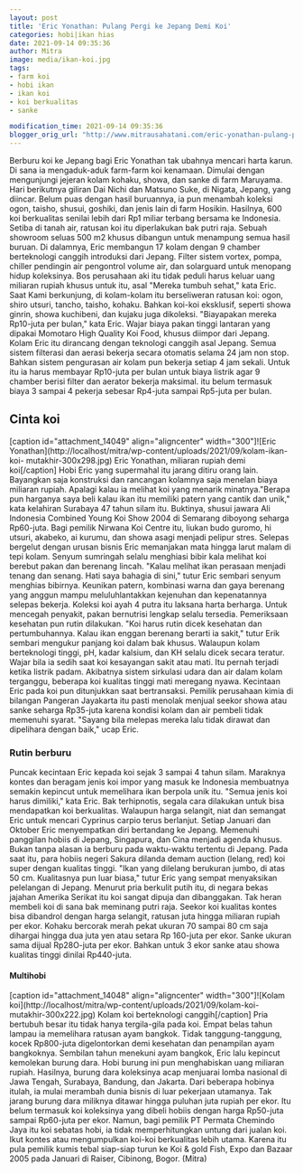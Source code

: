 ```yaml
---
layout: post
title: 'Eric Yonathan: Pulang Pergi ke Jepang Demi Koi'
categories: hobi|ikan hias
date: 2021-09-14 09:35:36
author: Mitra
image: media/ikan-koi.jpg
tags:
- farm koi
- hobi ikan
- ikan koi
- koi berkualitas
- sanke

modification_time: 2021-09-14 09:35:36
blogger_orig_url: "http://www.mitrausahatani.com/eric-yonathan-pulang-pergi-ke-jepang.html"
---
```


Berburu koi ke Jepang bagi Eric Yonathan tak ubahnya mencari harta karun. Di
sana ia mengaduk-aduk farm-farm koi kenamaan. Dimulai dengan mengunjungi
jejeran kolam kohaku, showa, dan sanke di farm Maruyama. Hari berikutnya
giliran Dai Nichi dan Matsuno Suke, di Nigata, Jepang, yang diincar. Belum
puas dengan hasil buruannya, ia pun menambah koleksi ogon, taisho, shusui,
goshiki, dan jenis lain di farm Hosikin. Hasilnya, 600 koi berkualitas senilai
lebih dari Rp1 miliar terbang bersama ke Indonesia. Setiba di tanah air,
ratusan koi itu diperlakukan bak putri raja. Sebuah showroom seluas 500 m2
khusus dibangun untuk menampung semua hasil buruan. Di dalamnya, Eric
membangun 17 kolam dengan 9 chamber berteknologi canggih introduksi dari
Jepang. Filter sistem vortex, pompa, chiller pendingin air pengontrol volume
air, dan solarguard untuk menopang hidup koleksinya. Bos perusahaan aki itu
tidak peduli harus keluar uang miliaran rupiah khusus untuk itu, asal "Mereka
tumbuh sehat," kata Eric. Saat Kami berkunjung, di kolam-kolam itu
berseliweran ratusan koi: ogon, shiro utsuri, tancho, taisho, kohaku. Bahkan
koi-koi eksklusif, seperti showa ginrin, showa kuchibeni, dan kujaku juga
dikoleksi. "Biayapakan mereka Rp10-juta per bulan," kata Eric. Wajar biaya
pakan tinggi lantaran yang dipakai Momotaro High Quality Koi Food, khusus
diimpor dari Jepang. Kolam Eric itu dirancang dengan teknologi canggih asal
Jepang. Semua sistem filterasi dan aerasi bekerja secara otomatis selama 24
jam non stop. Bahkan sistem pengurasan air kolam pun bekerja setiap 4 jam
sekali. Untuk itu ia harus membayar Rp10-juta per bulan untuk biaya listrik
agar 9 chamber berisi filter dan aerator bekerja maksimal. itu belum termasuk
biaya 3 sampai 4 pekerja sebesar Rp4-juta sampai Rp5-juta per bulan.

## Cinta koi

[caption id="attachment_14049" align="aligncenter" width="300"]![Eric
Yonathan](http://localhost/mitra/wp-content/uploads/2021/09/kolam-ikan-koi-
mutakhir-300x298.jpg) Eric Yonathan, miliaran rupiah demi koi[/caption] Hobi
Eric yang supermahal itu jarang ditiru orang lain. Bayangkan saja konstruksi
dan rancangan kolamnya saja menelan biaya miliaran rupiah. Apalagi kalau ia
melihat koi yang menarik minatnya."Berapa pun harganya saya beli kalau ikan
itu memiliki patern yang cantik dan unik," kata kelahiran Surabaya 47 tahun
silam itu. Buktinya, shusui jawara Ali Indonesia Combined Young Koi Show 2004
di Semarang diboyong seharga Rp60-juta. Bagi pemilik Nirwana Koi Centre itu,
liukan budo guromo, hi utsuri, akabeko, ai kurumu, dan showa asagi menjadi
pelipur stres. Selepas bergelut dengan urusan bisnis Eric memanjakan mata
hingga larut malam di tepi kolam. Senyum sumringah selalu menghiasi bibir kala
melihat koi berebut pakan dan berenang lincah. "Kalau melihat ikan perasaan
menjadi tenang dan senang. Hati saya bahagia di sini," tutur Eric sembari
senyum menghias bibirnya. Keunikan patern, kombinasi warna dan gaya berenang
yang anggun mampu meluluhlantakkan kejenuhan dan kepenatannya selepas bekerja.
Koleksi koi ayah 4 putra itu laksana harta berharga. Untuk mencegah penyakit,
pakan bernutrisi lengkap selalu tersedia. Pemeriksaan kesehatan pun rutin
dilakukan. "Koi harus rutin dicek kesehatan dan pertumbuhannya. Kalau ikan
enggan berenang berarti ia sakit," tutur Erik sembari mengukur panjang koi
dalam bak khusus. Walaupun kolam berteknologi tinggi, pH, kadar kalsium, dan
KH selalu dicek secara teratur. Wajar bila ia sedih saat koi kesayangan sakit
atau mati. Itu pernah terjadi ketika listrik padam. Akibatnya sistem sirkulasi
udara dan air dalam kolam terganggu, beberapa koi kualitas tinggi mati
meregang nyawa. Kecintaan Eric pada koi pun ditunjukkan saat bertransaksi.
Pemilik perusahaan kimia di bilangan Pangeran Jayakarta itu pasti menolak
menjual seekor showa atau sanke seharga Rp35-juta karena kondisi kolam dan air
pembeli tidak memenuhi syarat. "Sayang bila melepas mereka lalu tidak dirawat
dan dipelihara dengan baik," ucap Eric.

### Rutin berburu

Puncak kecintaan Eric kepada koi sejak 3 sampai 4 tahun silam. Maraknya kontes
dan beragam jenis koi impor yang masuk ke Indonesia membuatnya semakin
kepincut untuk memelihara ikan berpola unik itu. "Semua jenis koi harus
dimiliki," kata Eric. Bak terhipnotis, segala cara dilakukan untuk bisa
mendapatkan koi berkualitas. Walaupun harga selangit, niat dan semangat Eric
untuk mencari Cyprinus carpio terus berlanjut. Setiap Januari dan Oktober Eric
menyempatkan diri bertandang ke Jepang. Memenuhi panggilan hobiis di Jepang,
Singapura, dan Cina menjadi agenda khusus. Bukan tanpa alasan ia berburu pada
waktu-waktu tertentu di Jepang. Pada saat itu, para hobiis negeri Sakura
dilanda demam auction (lelang, red) koi super dengan kualitas tinggi. "Ikan
yang dilelang berukuran jumbo, di atas 50 cm. Kualitasnya pun luar biasa,"
tutur Eric yang sempat menyaksikan pelelangan di Jepang. Menurut pria berkulit
putih itu, di negara bekas jajahan Amerika Serikat itu koi sangat dipuja dan
dibanggakan. Tak heran membeli koi di sana bak meminang putri raja. Seekor koi
kualitas kontes bisa dibandrol dengan harga selangit, ratusan juta hingga
miliaran rupiah per ekor. Kohaku bercorak merah pekat ukuran 70 sampai 80 cm
saja dihargai hingga dua juta yen atau setara Rp 160-juta per ekor. Sanke
ukuran sama dijual Rp28O-juta per ekor. Bahkan untuk 3 ekor sanke atau showa
kualitas tinggi dinilai Rp440-juta.

#### Multihobi

[caption id="attachment_14048" align="aligncenter" width="300"]![Kolam
koi](http://localhost/mitra/wp-content/uploads/2021/09/kolam-koi-
mutakhir-300x222.jpg) Kolam koi berteknologi canggih[/caption] Pria bertubuh
besar itu tidak hanya tergila-gila pada koi. Empat belas tahun lampau ia
memelihara ratusan ayam bangkok. Tidak tanggung-tanggung, kocek Rp800-juta
digelontorkan demi kesehatan dan penampilan ayam bangkoknya. Sembilan tahun
menekuni ayam bangkok, Eric lalu kepincut kemolekan burung dara. Hobi burung
ini pun menghabiskan uang miliaran rupiah. Hasilnya, burung dara koleksinya
acap menjuarai lomba nasional di Jawa Tengah, Surabaya, Bandung, dan Jakarta.
Dari beberapa hobinya itulah, ia mulai merambah dunia bisnis di luar pekerjaan
utamanya. Tak jarang burung dara miliknya ditawar hingga puluhan juta rupiah
per ekor. Itu belum termasuk koi koleksinya yang dibeli hobiis dengan harga
Rp50-juta sampai Rp60-juta per ekor. Namun, bagi pemilik PT Permata Chemindo
Jaya itu koi sebatas hobi, ia tidak memperhitungkan untung dari jualan koi.
Ikut kontes atau mengumpulkan koi-koi berkualitas lebih utama. Karena itu pula
pemilik kumis tebal siap-siap turun ke Koi & gold Fish, Expo dan Bazaar 2005
pada Januari di Raiser, Cibinong, Bogor. (Mitra)


